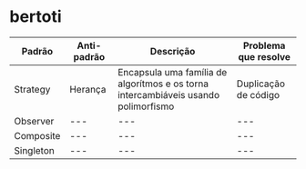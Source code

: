 # bertoti

| Padrão | Anti-padrão | Descrição | Problema que resolve |
| --- | --- | --- | --- |
| Strategy | Herança | Encapsula uma família de algorítmos e os torna intercambiáveis usando polimorfismo | Duplicação de código |
| Observer | --- | --- | --- |
| Composite | --- | --- | --- |
| Singleton | --- | --- | --- |
